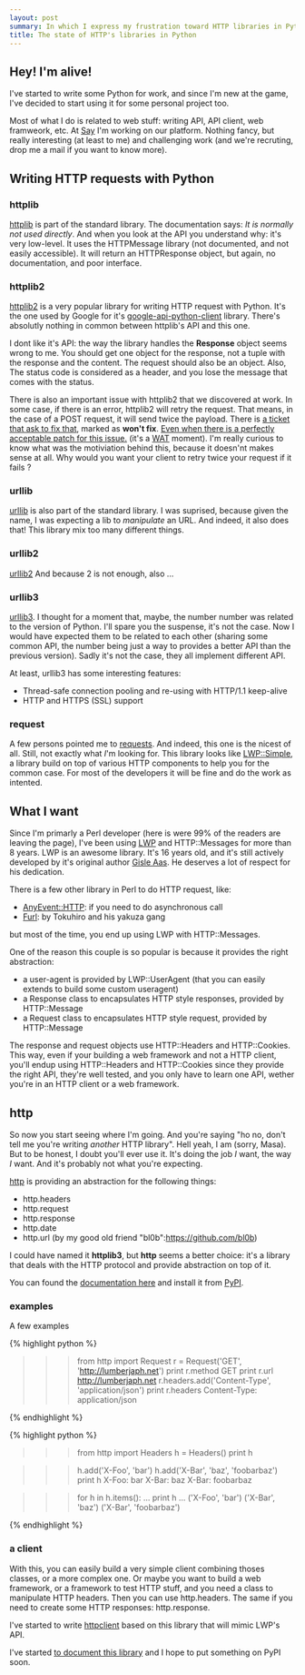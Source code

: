 ```yaml
---
layout: post
summary: In which I express my frustration toward HTTP libraries in Python.
title: The state of HTTP's libraries in Python
---
```


## Hey! I'm alive!

I've started to write some Python for work, and since I'm new at the game, I've decided to start using it for some personal project too.

Most of what I do is related to web stuff: writing API, API client, web framweork, etc. At [Say](http://www.saymedia.com/) I'm working on our platform.  Nothing fancy, but really interesting (at least to me) and challenging work (and we're recruting, drop me a mail if you want to know more).

## Writing HTTP requests with Python

### httplib

[httplib](http://docs.python.org/library/httplib.html) is part of the standard library. The documentation says: *It is normally not used directly*. And when you look at the API you understand why: it's very low-level. It uses the HTTPMessage library (not documented, and not easily accessible). It will return an HTTPResponse object, but again, no documentation, and poor interface.

### httplib2

[httplib2](http://code.google.com/p/httplib2/) is a very popular library for writing HTTP request with Python. It's the one used by Google for it's [google-api-python-client](http://code.google.com/p/google-api-python-client/) library. There's absolutly nothing in common between httplib's API and this one.

I dont like it's API: the way the library handles the **Response** object seems wrong to me. You should get one object for the response, not a tuple with the response and the content. The request should also be an object. Also, The status code is considered as a header, and you lose the message that comes with the status.

There is also an important issue with httplib2 that we discovered at work. In some case, if there is an error, httplib2 will retry the request. That means, in the case of a POST request, it will send twice the payload. There is [a ticket that ask to fix that](http://code.google.com/p/httplib2/issues/detail?id=124), marked as **won't fix**. [Even when there is a perfectly acceptable patch for this issue.](http://codereview.appspot.com/4365054/) (it's a [WAT](https://www.destroyallsoftware.com/talks/wat) moment). I'm really curious to know what was the motiviation behind this, because it doesn'nt makes sense at all. Why would you want your client to retry twice your request if it fails ?

### urllib

[urllib](http://docs.python.org/library/urllib.html) is also part of the standard library. I was suprised, because given the name, I was expecting a lib to *manipulate* an URL. And indeed, it also does that! This library mix too many different things.

### urllib2

[urllib2](http://docs.python.org/library/urllib2.html) And because 2 is not enough, also ...

### urllib3

[urllib3](http://code.google.com/p/urllib3/). I thought for a moment that, maybe, the number number was related to the version of Python. I'll spare you the suspense, it's not the case. Now I would have expected them to be related to each other (sharing some common API, the number being just a way to provides a better API than the previous version). Sadly it's not the case, they all implement different API.

At least, urllib3 has some interesting features:

* Thread-safe connection pooling and re-using with HTTP/1.1 keep-alive
* HTTP and HTTPS (SSL) support

### request

A few persons pointed me to [requests](http://pypi.python.org/pypi/requests). And indeed, this one is the nicest of all. Still, not exactly what *I*'m looking for. This library looks like [LWP::Simple](https://metacpan.org/module/LWP::Simple), a library build on top of various HTTP components to help you for the common case. For most of the developers it will be fine and do the work as intented.

## What I want

Since I'm primarly a Perl developer (here is were 99% of the readers are leaving the page), I've been using [LWP](https://metacpan.org/module/LWP) and HTTP::Messages for more than 8 years.  LWP is an awesome library. It's 16 years old, and it's still actively developed by it's original author [Gisle Aas](https://metacpan.org/author/GAAS). He deserves a lot of respect for his dedication.

There is a few other library in Perl to do HTTP request, like:

 * [AnyEvent::HTTP](https://metacpan.org/module/AnyEvent::HTTP): if you need to do asynchronous call
 * [Furl](https://metacpan.org/module/Furl): by Tokuhiro and his yakuza gang

but most of the time, you end up using LWP with HTTP::Messages.

One of the reason this couple is so popular is because it provides the right abstraction:

* a user-agent is provided by LWP::UserAgent (that you can easily extends to build some custom useragent)
* a Response class to encapsulates HTTP style responses, provided by HTTP::Message
* a Request class to encapsulates HTTP style request, provided by HTTP::Message

The response and request objects use HTTP::Headers and HTTP::Cookies. This way, even if your building a web framework and not a HTTP client, you'll endup using HTTP::Headers and HTTP::Cookies since they provide the right API, they're well tested, and you only have to learn one API, wether you're in an HTTP client or a web framework.

## http

So now you start seeing where I'm going. And you're saying "ho no, don't tell me you're writing *another* HTTP library". Hell yeah, I am (sorry, Masa).  But to be honest, I doubt you'll ever use it. It's doing the job *I* want, the way *I* want. And it's probably not what you're expecting.

[http](http://git.lumberjaph.net/py-http.git/) is providing an abstraction for the following things:

* http.headers
* http.request
* http.response
* http.date
* http.url (by my good old friend "bl0b":https://github.com/bl0b)

I could have named it **httplib3**, but **http** seems a better choice: it's a library that deals with the HTTP protocol and provide abstraction on top of it.

You can found the [documentation here](http://http.readthedocs.org/en/latest/index.html) and install it from [PyPI](http://pypi.python.org/pypi/http/).

### examples

A few examples

{% highlight python %}
>>> from http import Request
>>> r = Request('GET', 'http://lumberjaph.net')
>>> print r.method
GET
>>> print r.url
http://lumberjaph.net
>>> r.headers.add('Content-Type', 'application/json')
>>> print r.headers
Content-Type: application/json


>>>
{% endhighlight %}

{% highlight python %}
>>> from http import Headers
>>> h = Headers()
>>> print h


>>> h.add('X-Foo', 'bar')
>>> h.add('X-Bar', 'baz', 'foobarbaz')
>>> print h
X-Foo: bar
X-Bar: baz
X-Bar: foobarbaz


>>> for h in h.items():
...     print h
...
('X-Foo', 'bar')
('X-Bar', 'baz')
('X-Bar', 'foobarbaz')
>>>
{% endhighlight %}

### a client

With this, you can easily build a very simple client combining thoses classes, or a more complex one. Or maybe you want to build a web framework, or a framework to test HTTP stuff, and you need a class to manipulate HTTP headers. Then you can use http.headers. The same if you need to create some HTTP responses: http.response.

I've started to write [httpclient](http://git.lumberjaph.net/py-httpclient.git/) based on this library that will mimic LWP's API.

I've started [to document this library](http://httpclient.readthedocs.org/en/latest/index.html) and I hope to put something on PyPI soon.
